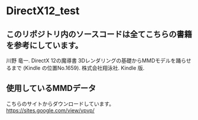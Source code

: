 # DirectX12_test


## このリポジトリ内のソースコードは全てこちらの書籍を参考にしています。
川野 竜一. DirectX 12の魔導書 3Dレンダリングの基礎からMMDモデルを踊らせるまで (Kindle の位置No.1659). 株式会社翔泳社. Kindle 版. 


## 使用しているMMDデータ
こちらのサイトからダウンロードしています。  
https://sites.google.com/view/vpvp/

